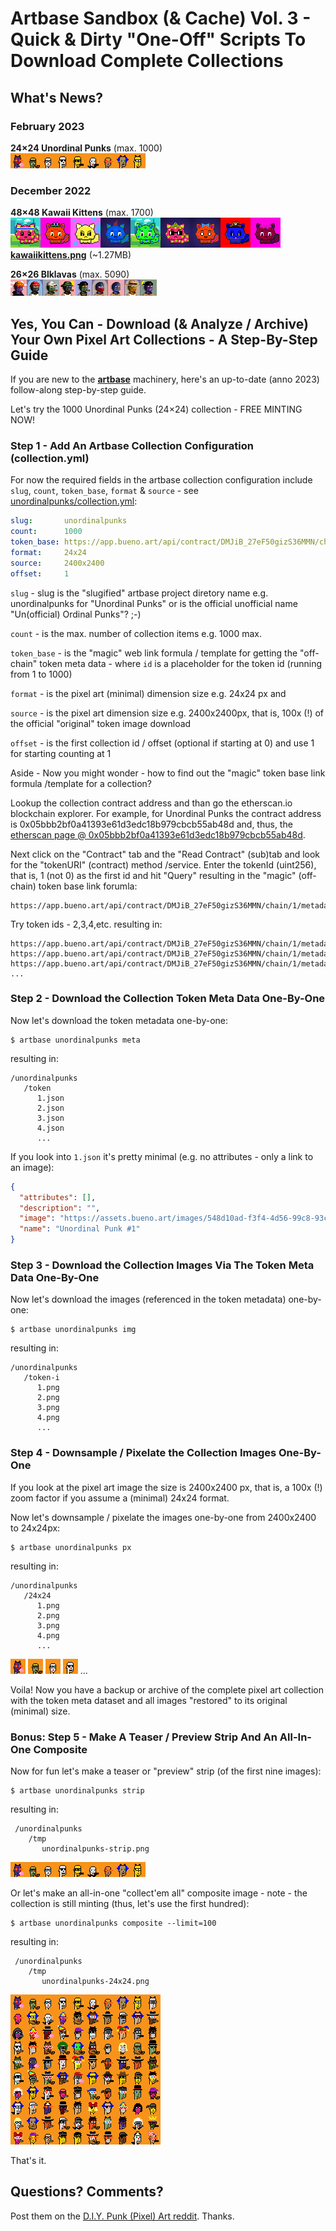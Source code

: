 # Artbase Sandbox (& Cache) Vol. 3 - Quick & Dirty "One-Off" Scripts To Download Complete Collections



## What's News?

### February 2023

**24×24 Unordinal Punks** (max. 1000) <br>
![](i/unordinalpunks-strip.png)



### December 2022

**48×48 Kawaii Kittens** (max. 1700) <br>
![](i/kawaii-kittens-strip.png)  <br>
[**kawaiikittens.png**](https://github.com/pixelartexchange/collections/blob/master/kawaiikittens/kawaiikittens-48x48.png)  (~1.27MB)


**26×26 Blklavas** (max. 5090) <br>
![](i/blklavas-strip.png)






## Yes, You Can  - Download (& Analyze / Archive) Your Own Pixel Art Collections  - A Step-By-Step Guide


If you are new to the [**artbase**](https://github.com/pixelartexchange/artbase) machinery, here's an up-to-date (anno 2023) follow-along step-by-step guide.

Let's try the 1000 Unordinal Punks (24×24) collection - FREE MINTING NOW!


### Step 1   -  Add An Artbase Collection Configuration (collection.yml)


For now the required fields in the artbase collection configuration include `slug`, `count`, `token_base`, `format` & `source` - see [unordinalpunks/collection.yml](unordinalpunks/collection.yml):


``` yaml
slug:       unordinalpunks
count:      1000
token_base: https://app.bueno.art/api/contract/DMJiB_27eF50gizS36MMN/chain/1/metadata/{id}
format:     24x24
source:     2400x2400
offset:     1
```

`slug` - slug is the "slugified" artbase project diretory name e.g. unordinalpunks for  "Unordinal Punks" or is the official unofficial name "Un(official) Ordinal Punks"? ;-)

`count` - is the max. number of collection items e.g. 1000 max.

`token_base` - is the "magic" web link formula / template for getting the "off-chain" token meta data - where `id` is a placeholder for the token id (running from 1 to 1000)

`format` - is the pixel art (minimal) dimension size e.g. 24x24 px and

`source`  - is the pixel art dimension size e.g. 2400x2400px, that is, 100x (!) of the official "original" token image download

`offset`  - is the first collection id / offset (optional if starting at 0) and use 1 for starting counting at 1



Aside - Now you might wonder - how to find out the "magic" token base link formula /template
for a collection?

Lookup the collection contract address and
than go the etherscan.io blockchain explorer.
For example,  for Unordinal Punks
the contract address is 0x05bbb2bf0a41393e61d3edc18b979cbcb55ab48d
and, thus, the [etherscan page @ 0x05bbb2bf0a41393e61d3edc18b979cbcb55ab48d](https://etherscan.io/address/0x05bbb2bf0a41393e61d3edc18b979cbcb55ab48d).

Next click on the "Contract" tab and the "Read Contract" (sub)tab
and look for the "tokenURI" (contract) method /service.
Enter the tokenId (uint256), that is, 1 (not 0) as the first id
and hit "Query" resulting in the "magic" (off-chain) token base link forumla:

```
https://app.bueno.art/api/contract/DMJiB_27eF50gizS36MMN/chain/1/metadata/1
```

Try token ids - 2,3,4,etc.  resulting in:

```
https://app.bueno.art/api/contract/DMJiB_27eF50gizS36MMN/chain/1/metadata/2
https://app.bueno.art/api/contract/DMJiB_27eF50gizS36MMN/chain/1/metadata/3
https://app.bueno.art/api/contract/DMJiB_27eF50gizS36MMN/chain/1/metadata/4
...
```


### Step 2   -  Download the Collection Token Meta Data One-By-One

Now let's download the token metadata one-by-one:

```
$ artbase unordinalpunks meta
```

resulting in:

```
/unordinalpunks
   /token
      1.json
      2.json
      3.json
      4.json
      ...
```

If you look into  `1.json`
it's pretty minimal  (e.g. no attributes - only a link to an image):

``` json
{
  "attributes": [],
  "description": "",
  "image": "https://assets.bueno.art/images/548d10ad-f3f4-4d56-99c8-93c6c86813b4/default/1?s=e2494fa02198fc5c8ac972439ddded56",
  "name": "Unordinal Punk #1"
}
```


### Step 3   -  Download the Collection Images Via The Token Meta Data One-By-One

Now let's download the images (referenced in the token metadata) one-by-one:

```
$ artbase unordinalpunks img
```

resulting in:

```
/unordinalpunks
   /token-i
      1.png
      2.png
      3.png
      4.png
      ...
```


### Step 4   -  Downsample / Pixelate  the Collection Images One-By-One

If you look at the
pixel art image
the size is  2400x2400 px, that is, a 100x (!) zoom factor
if you assume a (minimal) 24x24 format.


Now let's downsample / pixelate the images one-by-one from
2400x2400 to 24x24px:

```
$ artbase unordinalpunks px
```

resulting in:

```
/unordinalpunks
   /24x24
      1.png
      2.png
      3.png
      4.png
      ...
```

![](unordinalpunks/24x24/1.png)
![](unordinalpunks/24x24/2.png)
![](unordinalpunks/24x24/3.png)
![](unordinalpunks/24x24/4.png) ...


Voila!  Now you have a backup or archive of the complete
pixel art collection with the token meta dataset
and all images "restored" to its original (minimal) size.


### Bonus: Step 5   -  Make A Teaser / Preview Strip  And An All-In-One Composite


Now for fun let's make a teaser or "preview" strip (of the first nine images):

```
$ artbase unordinalpunks strip
```

resulting in:

```
 /unordinalpunks
    /tmp
       unordinalpunks-strip.png
```

![](i/unordinalpunks-strip.png)


Or let's make an all-in-one "collect'em all" composite image -
note - the collection is still minting (thus, let's use the first hundred):


```
$ artbase unordinalpunks composite --limit=100
```

resulting in:

```
 /unordinalpunks
    /tmp
       unordinalpunks-24x24.png
```

![](i/unordinalpunks-24x24.png)


That's it.



## Questions? Comments?


Post them on the [D.I.Y. Punk (Pixel) Art reddit](https://old.reddit.com/r/DIYPunkArt). Thanks.

